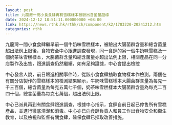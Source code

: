 ```yaml
---
layout: post
title: 九龍灣一間小食食肆再有雪糕樣本被驗出含菌量超標
date: 2024-12-12 18:51:11.000000000 +08:00
link: https://news.rthk.hk/rthk/ch/component/k2/1783220-20241212.htm
categories: rthk
---
```


九龍灣一間小食食肆繼早前一個牛奶味雪糕樣本，被驗出大腸菌群含量和總含菌量超出法例上限後，食物安全中心跟進調查發現，同一食肆的另一個牛奶味雪糕及一個奶茶味雪糕樣本，大腸菌群含量和總含菌量亦超出法例上限，相關產品在同一分店製作及出售，跟進調查仍然繼續，如有足夠證據，中心會提出檢控

中心發言人說，前日跟進相關事件時，從該小食食肆抽取食物樣本作檢測。兩個在有關分店製作的雪糕樣本的檢測結果顯示，牛奶味雪糕樣本大腸菌群含量為每克一千三百個，總含菌量為每克五萬七千個，奶茶味雪糕樣本大腸菌群含量為每克二百四十個，總含菌量為每克七萬個，超出法例上限。

中心已派員再到有關食肆跟進調查，根據中心指示，食肆自前日起已停售所有雪糕產品，並進行徹底清潔和消毒。中心亦已向食肆負責人和員工作出食物安全和衞生教育，以及檢視和監督有關食肆，確保食肆已採取改善措施。
